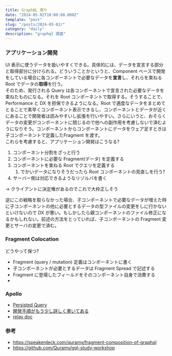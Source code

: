 ```yaml
---
title: GraphQL 周り
date: "2024-05-02T10:00:00.000Z"
template: "post"
slug: "/posts/2024-05-02/"
category: "daily"
description: "graphql 調査"
---
```


### アプリケーション開発

UI 表示に使うデータを扱いやすくできる。具体的には、データを宣言する部分と取得部分に分けられる。どういうことかというと、Component ベースで開発をしている場合に各コンポーネントで必要なデータを**宣言**し、それらを束ねる Root でデータの**取得**を行う。  
そのため、発行される Query は各コンポーネントで宣言された必要なデータを束ねたものになる。それを Root コンポーネントで取得する。そうすることで、Performance と DX を担保できるようになる。Root で適度なデータをまとめてとることで素早くコンポーネント表示できるし、コンポーネントとデータが近くにあることで開発者は読みやすいし拡張を行いやすい。さらにいうと、おそらくデータの変更がコンポーネントに閉じるので他への副作用を考慮しないで済むようになりそう。コンポーネントからコンポーネントにデータをウェア足すときは子コンポーネントで定義したFragment を渡す。   
これらを考慮すると、アプリケーション開発はこうなる?

1. コンポーネント分割をざっと行う
2. コンポーネントに必要な Fragment(データ) を定義する
3. コンポーネントを束ねる Root でクエリを定義する
   1. でかいデータになりそうだったら Root コンポーネントの見直しを行う?
4. サーバー側は対応できるようなリゾルバを書く

-> クライアントに決定権があるのでこれで大枠正しそう

逆にこの戦略を取らなかった場合、子コンポーネントで必要なデータが増えた時に子コンポーネントの他に必要とするデータの型ファイルの変更をしに行かないといけないので DX が悪い。もしかしたら親コンポーネントのファイル修正になるかもしれない。前述の方法をとっていれば、子コンポーネントの Fragment 変更とサーバの変更で済む。  


### Fragment Colocation

どうやって保つ?

- Fragment (query / mutation) 定義はコンポーネントに書く
- 子コンポーネントが必要とするデータは Fragment Spread で記述する
- Fragment に登場したフィールドをそのコンポーネント自身で消費する
- 


### Apollo

- [Persisted Query](https://www.apollographql.com/docs/kotlin/advanced/persisted-queries/)
- [開発手順がもう少し詳しく書いてある](https://the-guild.dev/blog/unleash-the-power-of-fragments-with-graphql-codegen)
- [relay doc](https://relay.dev/blog/2023/10/24/how-relay-enables-optimal-data-fetching/)

### 参考

- https://speakerdeck.com/quramy/fragment-composition-of-graphql
- https://github.com/Quramy/gql-study-workshop
